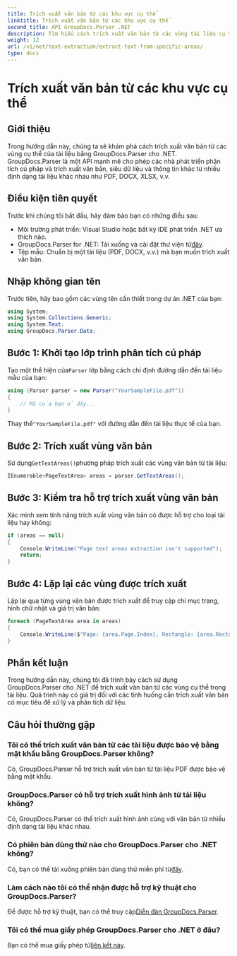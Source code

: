 ```yaml
---
title: Trích xuất văn bản từ các khu vực cụ thể
linktitle: Trích xuất văn bản từ các khu vực cụ thể
second_title: API GroupDocs.Parser .NET
description: Tìm hiểu cách trích xuất văn bản từ các vùng tài liệu cụ thể bằng GroupDocs.Parser cho .NET. Hướng dẫn từng bước dễ dàng.
weight: 12
url: /vi/net/text-extraction/extract-text-from-specific-areas/
type: docs
---
```

# Trích xuất văn bản từ các khu vực cụ thể

## Giới thiệu
Trong hướng dẫn này, chúng ta sẽ khám phá cách trích xuất văn bản từ các vùng cụ thể của tài liệu bằng GroupDocs.Parser cho .NET. GroupDocs.Parser là một API mạnh mẽ cho phép các nhà phát triển phân tích cú pháp và trích xuất văn bản, siêu dữ liệu và thông tin khác từ nhiều định dạng tài liệu khác nhau như PDF, DOCX, XLSX, v.v.
## Điều kiện tiên quyết
Trước khi chúng tôi bắt đầu, hãy đảm bảo bạn có những điều sau:
- Môi trường phát triển: Visual Studio hoặc bất kỳ IDE phát triển .NET ưa thích nào.
-  GroupDocs.Parser for .NET: Tải xuống và cài đặt thư viện từ[đây](https://releases.groupdocs.com/parser/net/).
- Tệp mẫu: Chuẩn bị một tài liệu (PDF, DOCX, v.v.) mà bạn muốn trích xuất văn bản.

## Nhập không gian tên
Trước tiên, hãy bao gồm các vùng tên cần thiết trong dự án .NET của bạn:
```csharp
using System;
using System.Collections.Generic;
using System.Text;
using GroupDocs.Parser.Data;
```
## Bước 1: Khởi tạo lớp trình phân tích cú pháp
 Tạo một thể hiện của`Parser` lớp bằng cách chỉ định đường dẫn đến tài liệu mẫu của bạn:
```csharp
using (Parser parser = new Parser("YourSampleFile.pdf"))
{
    // Mã của bạn ở đây...
}
```
 Thay thế`"YourSampleFile.pdf"` với đường dẫn đến tài liệu thực tế của bạn.
## Bước 2: Trích xuất vùng văn bản
 Sử dụng`GetTextAreas()`phương pháp trích xuất các vùng văn bản từ tài liệu:
```csharp
IEnumerable<PageTextArea> areas = parser.GetTextAreas();
```
## Bước 3: Kiểm tra hỗ trợ trích xuất vùng văn bản
Xác minh xem tính năng trích xuất vùng văn bản có được hỗ trợ cho loại tài liệu hay không:
```csharp
if (areas == null)
{
    Console.WriteLine("Page text areas extraction isn't supported");
    return;
}
```
## Bước 4: Lặp lại các vùng được trích xuất
Lặp lại qua từng vùng văn bản được trích xuất để truy cập chỉ mục trang, hình chữ nhật và giá trị văn bản:
```csharp
foreach (PageTextArea area in areas)
{
    Console.WriteLine($"Page: {area.Page.Index}, Rectangle: {area.Rectangle}, Text: {area.Text}");
}
```

## Phần kết luận
Trong hướng dẫn này, chúng tôi đã trình bày cách sử dụng GroupDocs.Parser cho .NET để trích xuất văn bản từ các vùng cụ thể trong tài liệu. Quá trình này có giá trị đối với các tình huống cần trích xuất văn bản có mục tiêu để xử lý và phân tích dữ liệu.

## Câu hỏi thường gặp
### Tôi có thể trích xuất văn bản từ các tài liệu được bảo vệ bằng mật khẩu bằng GroupDocs.Parser không?
Có, GroupDocs.Parser hỗ trợ trích xuất văn bản từ tài liệu PDF được bảo vệ bằng mật khẩu.
### GroupDocs.Parser có hỗ trợ trích xuất hình ảnh từ tài liệu không?
Có, GroupDocs.Parser có thể trích xuất hình ảnh cùng với văn bản từ nhiều định dạng tài liệu khác nhau.
### Có phiên bản dùng thử nào cho GroupDocs.Parser cho .NET không?
 Có, bạn có thể tải xuống phiên bản dùng thử miễn phí từ[đây](https://releases.groupdocs.com/).
### Làm cách nào tôi có thể nhận được hỗ trợ kỹ thuật cho GroupDocs.Parser?
 Để được hỗ trợ kỹ thuật, bạn có thể truy cập[Diễn đàn GroupDocs.Parser](https://forum.groupdocs.com/c/parser/17).
### Tôi có thể mua giấy phép GroupDocs.Parser cho .NET ở đâu?
 Bạn có thể mua giấy phép từ[liên kết này](https://purchase.groupdocs.com/buy).